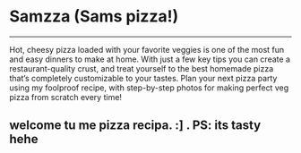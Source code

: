 # Samzza (Sams pizza!)
------------------------------------------------------------------
Hot, cheesy pizza loaded with your favorite veggies is one of the most fun and easy dinners to make at home. With just a few key tips you can create a restaurant-quality crust, and treat yourself to the best homemade pizza that’s completely customizable to your tastes. Plan your next pizza party using my foolproof recipe, with step-by-step photos for making perfect veg pizza from scratch every time!

welcome tu me pizza recipa. :] . PS: its tasty hehe
-----------------------------------------------------------------
